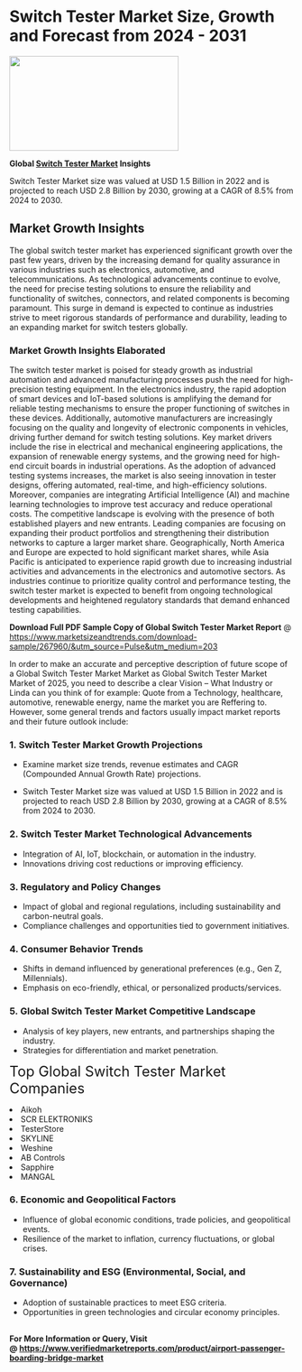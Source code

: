 <H1>Switch Tester Market Size, Growth and Forecast from 2024 - 2031</H1><img class="aligncenter size-medium wp-image-584254" src="https://thirdeyenews.in/wp-content/uploads/2024/09/Global-Market-Research-300x168.jpeg" alt="" width="300" height="168" /><p><strong>Global&nbsp;<a href="https://www.marketsizeandtrends.com/download-sample/267960/&amp;utm_source=Pulse&amp;utm_medium=203">Switch Tester Market</a> Insights</strong></p><p>Switch Tester Market size was valued at USD 1.5 Billion in 2022 and is projected to reach USD 2.8 Billion by 2030, growing at a CAGR of 8.5% from 2024 to 2030.</p><p><h2>Market Growth Insights</h2> The global switch tester market has experienced significant growth over the past few years, driven by the increasing demand for quality assurance in various industries such as electronics, automotive, and telecommunications. As technological advancements continue to evolve, the need for precise testing solutions to ensure the reliability and functionality of switches, connectors, and related components is becoming paramount. This surge in demand is expected to continue as industries strive to meet rigorous standards of performance and durability, leading to an expanding market for switch testers globally. <h3>Market Growth Insights Elaborated</h3> The switch tester market is poised for steady growth as industrial automation and advanced manufacturing processes push the need for high-precision testing equipment. In the electronics industry, the rapid adoption of smart devices and IoT-based solutions is amplifying the demand for reliable testing mechanisms to ensure the proper functioning of switches in these devices. Additionally, automotive manufacturers are increasingly focusing on the quality and longevity of electronic components in vehicles, driving further demand for switch testing solutions. Key market drivers include the rise in electrical and mechanical engineering applications, the expansion of renewable energy systems, and the growing need for high-end circuit boards in industrial operations. As the adoption of advanced testing systems increases, the market is also seeing innovation in tester designs, offering automated, real-time, and high-efficiency solutions. Moreover, companies are integrating Artificial Intelligence (AI) and machine learning technologies to improve test accuracy and reduce operational costs. The competitive landscape is evolving with the presence of both established players and new entrants. Leading companies are focusing on expanding their product portfolios and strengthening their distribution networks to capture a larger market share. Geographically, North America and Europe are expected to hold significant market shares, while Asia Pacific is anticipated to experience rapid growth due to increasing industrial activities and advancements in the electronics and automotive sectors. As industries continue to prioritize quality control and performance testing, the switch tester market is expected to benefit from ongoing technological developments and heightened regulatory standards that demand enhanced testing capabilities. </p><p><span class=""><strong>Download Full PDF Sample Copy of Global Switch Tester Market Report</strong> @ <a href="https://www.marketsizeandtrends.com/download-sample/267960/&amp;utm_source=Pulse&amp;utm_medium=203" target="_blank">https://www.marketsizeandtrends.com/download-sample/267960/&amp;utm_source=Pulse&amp;utm_medium=203</a></span></p><p>In order to make an accurate and perceptive description of future scope of a Global&nbsp;Switch Tester Market Market as Global&nbsp;Switch Tester Market Market of 2025, you need to describe a clear Vision &ndash; What Industry or Linda can you think of for example: Quote from a Technology, healthcare, automotive, renewable energy, name the market you are Reffering to. However, some general trends and factors usually impact market reports and their future outlook include:</p><h3>1.&nbsp;<strong>Switch Tester Market Growth Projections</strong></h3><ul><li>Examine market size trends, revenue estimates and CAGR (Compounded Annual Growth Rate) projections.</li><li><p>Switch Tester Market size was valued at USD 1.5 Billion in 2022 and is projected to reach USD 2.8 Billion by 2030, growing at a CAGR of 8.5% from 2024 to 2030.</p></li></ul><h3>2.&nbsp;<strong>Switch Tester Market Technological Advancements</strong></h3><ul><li>Integration of AI, IoT, blockchain, or automation in the industry.</li><li>Innovations driving cost reductions or improving efficiency.</li></ul><h3>3.&nbsp;<strong>Regulatory and Policy Changes</strong></h3><ul><li>Impact of global and regional regulations, including sustainability and carbon-neutral goals.</li><li>Compliance challenges and opportunities tied to government initiatives.</li></ul><h3>4.&nbsp;<strong>Consumer Behavior Trends</strong></h3><ul><li>Shifts in demand influenced by generational preferences (e.g., Gen Z, Millennials).</li><li>Emphasis on eco-friendly, ethical, or personalized products/services.</li></ul><h3>5.&nbsp;<strong>Global Switch Tester Market Competitive Landscape</strong></h3><ul><li>Analysis of key players, new entrants, and partnerships shaping the industry.</li><li>Strategies for differentiation and market penetration.</li></ul><p data-pm-slice="1 1 []"><span style="color: inherit; font-family: inherit; font-size: 25px;">Top Global Switch Tester Market Companies</span></p><div class="" data-test-id=""><p><li>Aikoh</li><li> SCR ELEKTRONIKS</li><li> TesterStore</li><li> SKYLINE</li><li> Weshine</li><li> AB Controls</li><li> Sapphire</li><li> MANGAL</li></p></div><h3>6.&nbsp;<strong>Economic and Geopolitical Factors</strong></h3><ul><li>Influence of global economic conditions, trade policies, and geopolitical events.</li><li>Resilience of the market to inflation, currency fluctuations, or global crises.</li></ul><h3>7.&nbsp;<strong>Sustainability and ESG (Environmental, Social, and Governance)</strong></h3><ul><li>Adoption of sustainable practices to meet ESG criteria.</li><li>Opportunities in green technologies and circular economy principles.</li></ul><h2><strong style="font-size: 14px;">For More Information or Query, Visit @&nbsp;</strong><a style="background-color: #ffffff; font-size: 14px;" href="https://www.marketsizeandtrends.com/report/switch-tester-market/" target="_blank">https://www.verifiedmarketreports.com/product/airport-passenger-boarding-bridge-market</a></h2>
